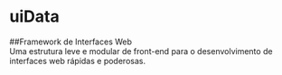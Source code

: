 # uiData
##Framework de Interfaces Web<br>
Uma estrutura leve e modular de front-end
para o desenvolvimento de interfaces web rápidas e poderosas.
